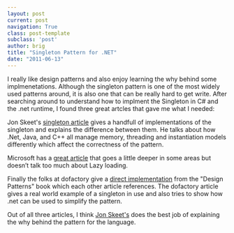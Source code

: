 ```yaml
---
layout: post
current: post
navigation: True
class: post-template
subclass: 'post'
author: brig
title: "Singleton Pattern for .NET"
date: "2011-06-13"
---
```


I really like design patterns and also enjoy learning the why behind some implmenetations. Although the singleton pattern is one of the most widely used patterns around, it is also one that can be really hard to get write. After searching around to understand how to implment the Singleton in C# and the .net runtime, I found three great artcles that gave me what I needed:

Jon Skeet's [singleton article](http://csharpindepth.com/Articles/General/Singleton.aspx) gives a handfull of implementations of the singleton and explains the difference between them. He talks about how .Net, Java, and C++ all manage memory, threading and instantiation models differently which affect the correctness of the pattern.

Microsoft has a [great article](http://msdn.microsoft.com/en-us/library/ff650316.aspx) that goes a little deeper in some areas but doesn’t talk too much about Lazy loading.

Finally the folks at dofactory give a [direct implementation](http://www.dofactory.com/Patterns/PatternSingleton.aspx#_self1) from the "Design Patterns" book which each other article references. The dofactory article gives a real world example of a singleton in use and also tries to show how .net can be used to simplify the pattern.

Out of all three articles, I think [Jon Skeet's](http://csharpindepth.com/Articles/General/Singleton.aspx) does the best job of explaining the why behind the pattern for the language.
